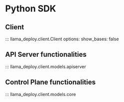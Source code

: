 # Python SDK

## Client

::: llama_deploy.client.Client
    options:
      show_bases: false


## API Server functionalities

::: llama_deploy.client.models.apiserver

## Control Plane functionalities

::: llama_deploy.client.models.core

